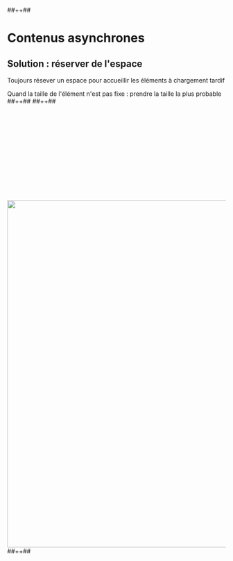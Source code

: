<!-- .slide: class="tc-multiple-columns with-code" -->

##++##

# Contenus asynchrones

## Solution : réserver de l'espace

Toujours résever un espace pour accueillir les éléments à chargement tardif

Quand la taille de l'élément n'est pas fixe : prendre la taille la plus probable
##++##
##++##

<img src="./assets/images/02-stability/space-solution.svg" style="width: 800px; height: auto; display: block; margin: auto; margin-top: 220px;"  />
##++##
